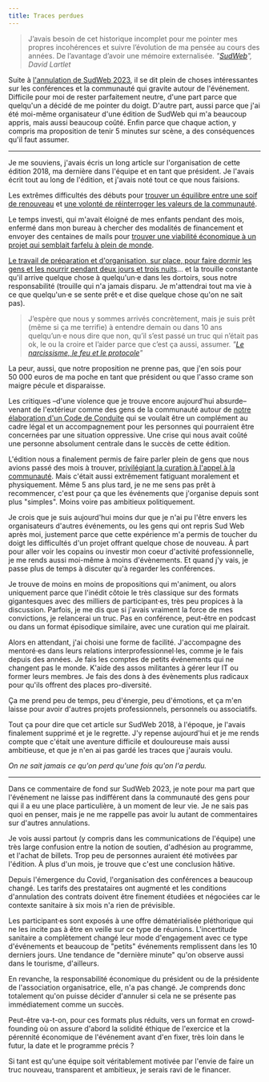 ```yaml
---
title: Traces perdues
---
```


> J’avais besoin de cet historique incomplet pour me pointer mes propres incohérences et suivre l’évolution de ma pensée au cours des années. De l’avantage d’avoir une mémoire externalisée. <cite>"[SudWeb](https://larlet.fr/david/2023/05/06/)", David Lartlet</cite>

Suite à [l'annulation de SudWeb 2023](https://sudweb.fr/2023/), il se dit plein de choses intéressantes sur les conférences et la communauté qui gravite autour de l'événement. Difficile pour moi de rester parfaitement neutre, d'une part parce que quelqu'un a décidé de me pointer du doigt. D'autre part, aussi parce que j'ai été moi-même organisateur d'une édition de SudWeb qui m'a beaucoup appris, mais aussi beaucoup coûté. Enfin parce que chaque action, y compris ma proposition de tenir 5 minutes sur scène, a des conséquences qu'il faut assumer.

***

Je me souviens, j'avais écris un long article sur l'organisation de cette édition 2018, ma dernière dans l'équipe et en tant que président. Je l'avais écrit tout au long de l'édition, et j'avais noté tout ce que nous faisions.

Les extrêmes difficultés des débuts pour [trouver un équilibre entre une soif de renouveau](https://sudweb.fr/blog/2018/un-we-pour-mieux-faire-ensemble/) et [une volonté de réinterroger les valeurs de la communauté](https://sudweb.fr/blog/2018/ratatiner-les-croyances-pour-sublimer-les-valeurs/).

Le temps investi, qui m'avait éloigné de mes enfants pendant des mois, enfermé dans mon bureau à chercher des modalités de financement et envoyer des centaines de mails pour [trouver une viabilité économique à un projet qui semblait farfelu à plein de monde](https://sudweb.fr/blog/2018/les-tarifs-de-sud-web-2018/).

[Le travail de préparation et d'organisation, sur place, pour faire dormir les gens et les nourrir pendant deux jours et trois nuits](https://sudweb.fr/blog/2018/un-lieu-plutot-qu-une-ville/)… et la trouille constante qu'il arrive quelque chose à quelqu'un·e dans les dortoirs, sous notre responsabilité (trouille qui n'a jamais disparu. Je m'attendrai tout ma vie à ce que quelqu'un·e se sente prêt·e et dise quelque chose qu'on ne sait pas).

> J’espère que nous y sommes arrivés concrètement, mais je suis prêt (même si ça me terrifie) à entendre demain ou dans 10 ans quelqu’un·e nous dire que non, qu’il s’est passé un truc qui n’était pas ok, le ou la croire et l’aider parce que c’est ça aussi, assumer.
> <cite>"[Le narcissisme, le feu et le protocole](/notes/2021-02-narcissime-feu-et-protocole/)"</cite>

La peur, aussi, que notre proposition ne prenne pas, que j'en sois pour 50 000 euros de ma poche en tant que président ou que l'asso crame son maigre pécule et disparaisse.

Les critiques –d'une violence que je trouve encore aujourd'hui absurde– venant de l'extérieur comme des gens de la communauté autour de [notre élaboration d'un Code de Conduite](https://sudweb.fr/2018/code-de-conduite/) qui se voulait être un complément au cadre légal et un accompagnement pour les personnes qui pourraient être concernées par une situation oppressive. Une crise qui nous avait coûté une personne absolument centrale dans le succès de cette édition.

L'édition nous a finalement permis de faire parler plein de gens que nous avions passé des mois à trouver, [privilégiant la curation à l'appel à la communauté](https://sudweb.fr/blog/2018/orateur-gate-2018/). Mais c'était aussi extrêmement fatiguant moralement et physiquement. Même 5 ans plus tard, je ne me sens pas prêt à recommencer, c'est pour ça que les événements que j'organise depuis sont plus "simples". Moins voire pas ambitieux politiquement.

Je crois que je suis aujourd'hui moins dur que je n'ai pu l'être envers les organisateurs d'autres événements, ou les gens qui ont repris Sud Web après moi, justement parce que cette expérience m'a permis de toucher du doigt les difficultés d'un projet offrant quelque chose de nouveau. À part pour aller voir les copains ou investir mon coeur d'activité professionnelle, je me rends aussi moi-même à moins d'évènements. Et quand j'y vais, je passe plus de temps à discuter qu'à regarder les conférences.

Je trouve de moins en moins de propositions qui m'animent, ou alors uniquement parce que l'inédit côtoie le très classique sur des formats gigantesques avec des milliers de participant·es, très peu propices à la discussion. Parfois, je me dis que si j'avais vraiment la force de mes convictions, je relancerai un truc. Pas en conférence, peut-être en podcast ou dans un format épisodique similaire, avec une curation qui me plairait.

Alors en attendant, j'ai choisi une forme de facilité. J'accompagne des mentoré·es dans leurs relations interprofessionnel·les, comme je le fais depuis des années. Je fais les comptes de petits événements qui ne changent pas le monde. K'aide des assos militantes à gérer leur IT ou former leurs membres. Je fais des dons à des évènements plus radicaux pour qu'ils offrent des places pro-diversité.

Ça me prend peu de temps, peu d'énergie, peu d'émotions, et ça m'en laisse pour avoir d'autres projets professionnels, personnels ou associatifs.

Tout ça pour dire que cet article sur SudWeb 2018, à l'époque, je l'avais finalement supprimé et je le regrette. J'y repense aujourd'hui et je me rends compte que c'était une aventure difficile et douloureuse mais aussi ambitieuse, et que je n'en ai pas gardé les traces que j'aurais voulu.

_On ne sait jamais ce qu'on perd qu'une fois qu'on l'a perdu._

***

Dans ce commentaire de fond sur SudWeb 2023, je note pour ma part que l'événement ne laisse pas indifférent dans la communauté des gens pour qui il a eu une place particulière, à un moment de leur vie. Je ne sais pas quoi en penser, mais je ne me rappelle pas avoir lu autant de commentaires sur d'autres annulations.

Je vois aussi partout (y compris dans les communications de l'équipe) une très large confusion entre la notion de soutien, d'adhésion au programme, et l'achat de billets. Trop peu de personnes auraient été motivées par l'édition. À plus d'un mois, je trouve que c'est une conclusion hâtive.

Depuis l'émergence du Covid, l'organisation des conférences a beaucoup changé. Les tarifs des prestataires ont augmenté et les conditions d'annulation des contrats doivent être finement étudiées et négociées car le contexte sanitaire à six mois n'a rien de prévisible.

Les participant·es sont exposés à une offre dématérialisée pléthorique qui ne les incite pas à être en veille sur ce type de réunions. L'incertitude sanitaire a complètement changé leur mode d'engagement avec ce type d'événements et beaucoup de "petits" événements remplissent dans les 10 derniers jours. Une tendance de "dernière minute" qu'on observe aussi dans le tourisme, d'ailleurs.

En revanche, la responsabilité économique du président ou de la présidente de l'association organisatrice, elle, n'a pas changé. Je comprends donc totalement qu'on puisse décider d'annuler si cela ne se présente pas immédiatement comme un succès.

Peut-être va-t-on, pour ces formats plus réduits, vers un format en <span lang="en">crowdfounding</span> où on assure d'abord la solidité éthique de l'exercice et la pérennité économique de l'événement avant d'en fixer, très loin dans le futur, la date et le programme précis ?

Si tant est qu'une équipe soit véritablement motivée par l'envie de faire un truc nouveau, transparent et ambitieux, je serais ravi de le financer.
